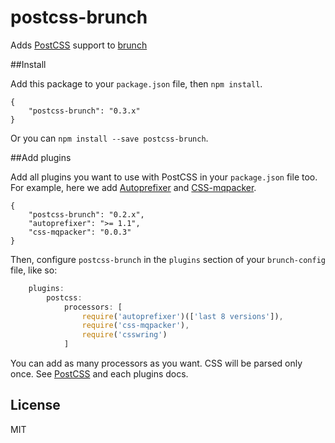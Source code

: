 postcss-brunch
==============

Adds [PostCSS](https://github.com/ai/postcss) support to [brunch](https://github.com/brunch/brunch)


##Install

Add this package to your `package.json` file, then `npm install`.

	{
		"postcss-brunch": "0.3.x"
	}

Or you can `npm install --save postcss-brunch`.

##Add plugins

Add all plugins you want to use with PostCSS in your `package.json` file too. For example, here we add [Autoprefixer](https://github.com/ai/autoprefixer) and [CSS-mqpacker](https://github.com/hail2u/node-css-mqpacker).

	{
		"postcss-brunch": "0.2.x",
		"autoprefixer": ">= 1.1",
		"css-mqpacker": "0.0.3"
	}

Then, configure `postcss-brunch` in the `plugins` section of your `brunch-config` file, like so:

```javascript
	plugins:
		postcss:
			processors: [
				require('autoprefixer')(['last 8 versions']),
				require('css-mqpacker'),
				require('csswring')
			]
```

You can add as many processors as you want. CSS will be parsed only once. See [PostCSS](https://github.com/ai/postcss) and each plugins docs.

## License

MIT
